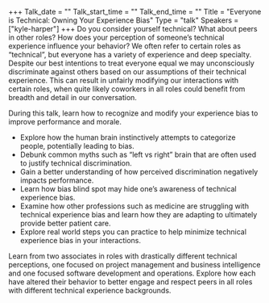 +++
Talk_date = ""
Talk_start_time = ""
Talk_end_time = ""
Title = "Everyone is Technical: Owning Your Experience Bias"
Type = "talk"
Speakers = ["kyle-harper"]
+++
Do you consider yourself technical? What about peers in other roles? How does your perception of someone’s technical experience influence your behavior? We often refer to certain roles as “technical”, but everyone has a variety of experience and deep specialty. Despite our best intentions to treat everyone equal we may unconsciously discriminate against others based on our assumptions of their technical experience. This can result in unfairly modifying our interactions with certain roles, when quite likely coworkers in all roles could benefit from breadth and detail in our conversation.
 
During this talk, learn how to recognize and modify your experience bias to improve performance and morale.

* Explore how the human brain instinctively attempts to categorize people, potentially leading to bias.
* Debunk common myths such as “left vs right” brain that are often used to justify technical discrimination.
* Gain a better understanding of how perceived discrimination negatively impacts performance.
* Learn how bias blind spot may hide one’s awareness of technical experience bias.
* Examine how other professions such as medicine are struggling with technical experience bias and learn how they are adapting to ultimately provide better patient care.
* Explore real world steps you can practice to help minimize technical experience bias in your interactions.
 
Learn from two associates in roles with drastically different technical perceptions, one focused on project management and business intelligence and one focused software development and operations. Explore how each have altered their behavior to better engage and respect peers in all roles with different technical experience backgrounds.
